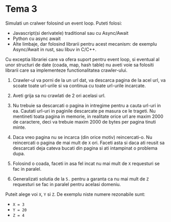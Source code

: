 # Tema 3

Simulati un cralwer folosind un event loop. Puteti folosi:
 * Javascript(si derivatele) traditional sau cu Async/Await 
 * Python cu async await 
 * Alte limbaje, dar folosind librarii pentru acest mecanism: de exemplu Async/Await in rust, sau libuv in C/C++.

Cu exceptia librariei care va ofera suport pentru event loop, si eventual al unor structuri de date (coada, map, hash table) nu aveti voie sa folositi 
librarii care sa implementeze functionalitatea crawler-ului.

 1. Crawler-ul va porni de la un url dat, va descarca pagina de la acel url, va scoate toate url-urile si va continua cu toate url-urile incarcate.

 2. Aveti grija sa nu crawlati de 2 ori acelasi url. 

 3. Nu trebuie sa descarcati o pagina in intregime pentru a cauta url-uri in ea. Cautati url-uri in paginile descarcate pe masura ce le trageti. 
    Nu mentineti toata pagina in memorie, in realitate orice url are maxim 2000 de caractere, deci va trebuie maxim 2000 de bytes per pagina tinuti minte.

4. Daca vreo pagina nu se incarca (din orice motiv) reincercati-o. Nu reincercati o pagina de mai mult de `X` ori. Faceti asta si daca ati reusit sa descarcati
deja cateva bucati din pagina si ati intampinat o problema dupa.

5. Folosind o coada, faceti in asa fel incat nu mai mult de `X` requesturi se fac in paralel.

6. Generalizati solutia de la `5.` pentru a garanta ca nu mai mult de `Z` requesturi se fac in paralel pentru acelasi domeniu.

Puteit alege voi `X`, `Y` si `Z`. De exemplu niste numere rezonabile sunt: 
 * `X = 3`
 * `Y = 20`
 * `Z = 4`
